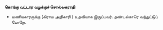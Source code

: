 **கொங்கு வட்டார வழக்குச் சொல்லகராதி**
- மணியகாரருக்கு (கிராம அதிகாரி ) உதவியாக இருப்பவர். தண்டல்காரெ வந்துட்டுப் போறே.

